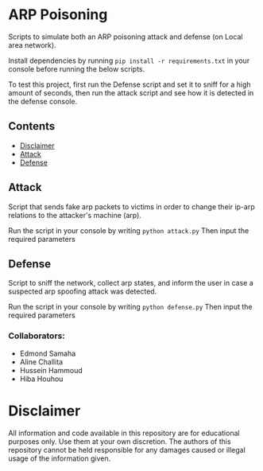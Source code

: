 # ARP Poisoning
Scripts to simulate both an ARP poisoning attack and defense (on Local area network).

Install dependencies by running `pip install -r requirements.txt` in your console before running the below scripts.

To test this project, first run the Defense script and set it to sniff for a high amount of seconds, then run the attack script and see how it is detected in the defense console.

## Contents
* [Disclaimer](#disclaimer)
* [Attack](#attack)
* [Defense](#defense)

## Attack
Script that sends fake arp packets to victims in order to change their ip-arp relations to the attacker's machine (arp).

Run the script in your console by writing `python attack.py`
Then input the required parameters

## Defense
Script to sniff the network, collect arp states, and inform the user in case a suspected arp spoofing attack was detected.

Run the script in your console by writing `python defense.py`
Then input the required parameters


### Collaborators:
- Edmond Samaha
- Aline Challita
- Hussein Hammoud
- Hiba Houhou 

# Disclaimer
All information and code available in this repository are for educational purposes only. Use them at your own discretion. The authors of this repository cannot be held responsible for any damages caused or illegal usage of the information given.